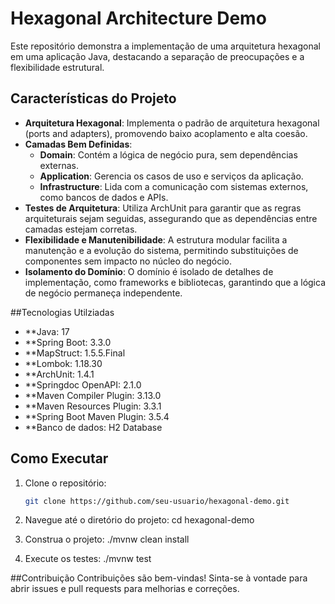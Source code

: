 # Hexagonal Architecture Demo

Este repositório demonstra a implementação de uma arquitetura hexagonal em uma aplicação Java, destacando a separação de preocupações e a flexibilidade estrutural.

## Características do Projeto

- **Arquitetura Hexagonal**: Implementa o padrão de arquitetura hexagonal (ports and adapters), promovendo baixo acoplamento e alta coesão.
- **Camadas Bem Definidas**:
  - **Domain**: Contém a lógica de negócio pura, sem dependências externas.
  - **Application**: Gerencia os casos de uso e serviços da aplicação.
  - **Infrastructure**: Lida com a comunicação com sistemas externos, como bancos de dados e APIs.
- **Testes de Arquitetura**: Utiliza ArchUnit para garantir que as regras arquiteturais sejam seguidas, assegurando que as dependências entre camadas estejam corretas.
- **Flexibilidade e Manutenibilidade**: A estrutura modular facilita a manutenção e a evolução do sistema, permitindo substituições de componentes sem impacto no núcleo do negócio.
- **Isolamento do Domínio**: O domínio é isolado de detalhes de implementação, como frameworks e bibliotecas, garantindo que a lógica de negócio permaneça independente.


##Tecnologias Utilziadas

- **Java: 17
- **Spring Boot: 3.3.0
- **MapStruct: 1.5.5.Final
- **Lombok: 1.18.30
- **ArchUnit: 1.4.1
- **Springdoc OpenAPI: 2.1.0
- **Maven Compiler Plugin: 3.13.0
- **Maven Resources Plugin: 3.3.1
- **Spring Boot Maven Plugin: 3.5.4
- **Banco de dados: H2 Database

## Como Executar

1. Clone o repositório:
   ```bash
   git clone https://github.com/seu-usuario/hexagonal-demo.git
   
2. Navegue até o diretório do projeto:
    cd hexagonal-demo
   
4. Construa o projeto:
   ./mvnw clean install
   
6. Execute os testes:
   ./mvnw test


##Contribuição
Contribuições são bem-vindas! Sinta-se à vontade para abrir issues e pull requests para melhorias e correções.
